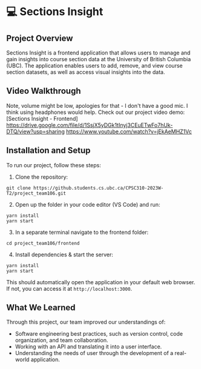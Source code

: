 # 💻 Sections Insight

## Project Overview
Sections Insight is a frontend application that allows users to manage and gain insights into course section data at the University of British Columbia (UBC). The application enables users to add, remove, and view course section datasets, as well as access visual insights into the data.

## Video Walkthrough
Note, volume might be low, apologies for that - I don't have a good mic. I think using headphones would help.
Check out our project video demo: [Sections Insight - Frontend]
https://drive.google.com/file/d/1SsjX5yDGk1tInyj3CEuETwFo7hUk-DTQ/view?usp=sharing
https://www.youtube.com/watch?v=jEkAeMHZ1Vc

## Installation and Setup

To run our project, follow these steps:

1. Clone the repository:
```
git clone https://github.students.cs.ubc.ca/CPSC310-2023W-T2/project_team106.git
```

2. Open up the folder in your code editor (VS Code) and run:
```
yarn install
yarn start
```

3. In a separate terminal navigate to the frontend folder:
```
cd project_team106/frontend
```

4. Install dependencies & start the server:
```
yarn install
yarn start
```

This should automatically open the application in your default web browser. If not, you can access it at `http://localhost:3000`.


## What We Learned

Through this project, our team improved our understandings of:

- Software engineering best practices, such as version control, code organization, and team collaboration.
- Working with an API and translating it into a user interface.
- Understanding the needs of user through the development of a real-world application.
